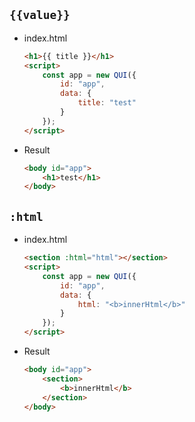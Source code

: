 ## `{{value}}`

- index.html
    ```HTML
    <h1>{{ title }}</h1>
    <script>
        const app = new QUI({
            id: "app",
            data: {
                title: "test"
            }
        });
    </script>
    ```
- Result
    ```HTML
    <body id="app">
        <h1>test</h1>
    </body>
    ```

## `:html`

- index.html
    ```HTML
    <section :html="html"></section>
    <script>
        const app = new QUI({
            id: "app",
            data: {
                html: "<b>innerHtml</b>"
            }
        });
    </script>
    ```
- Result
    ```HTML
    <body id="app">
        <section>
            <b>innerHtml</b>
        </section>
    </body>
    ```